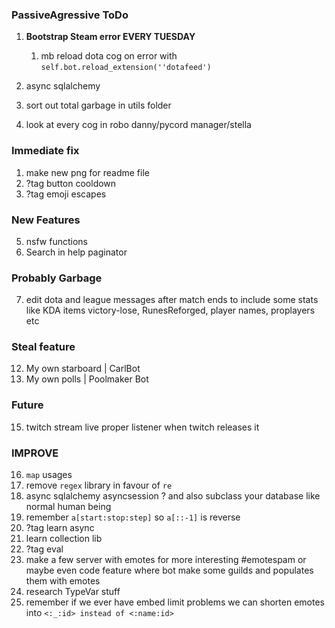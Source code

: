 ### PassiveAgressive ToDo
1. **Bootstrap Steam error EVERY TUESDAY**
   1. mb reload dota cog on error with `self.bot.reload_extension(''dotafeed')`

2. async sqlalchemy
3. sort out total garbage in utils folder
4. look at every cog in robo danny/pycord manager/stella

### Immediate fix 
1. make new png for readme file
2. ?tag button cooldown
3. ?tag emoji escapes 

### New Features
5. nsfw functions
6. Search in help paginator

### Probably Garbage
7. edit dota and league messages after match ends to include some stats like KDA items victory-lose, RunesReforged, player names, proplayers etc

### Steal feature
12. My own starboard | CarlBot 
13. My own polls | Poolmaker Bot

### Future
15. twitch stream live proper listener when twitch releases it

### IMPROVE
16. `map` usages
17. remove `regex` library in favour of `re`
18. async sqlalchemy asyncsession ? and also subclass your database like normal human being
19. remember `a[start:stop:step]` so `a[::-1]` is reverse
20. ?tag learn async
22. learn collection lib
23. ?tag eval
24. make a few server with emotes for more interesting #emotespam or maybe even code feature where bot make some guilds and populates them with emotes
25. research TypeVar stuff
26. remember if we ever have embed limit problems we can shorten emotes into `<:_:id> instead of <:name:id>`